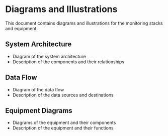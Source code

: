 # Diagrams and Illustrations

This document contains diagrams and illustrations for the monitoring stacks and equipment.

## System Architecture

* Diagram of the system architecture
* Description of the components and their relationships

## Data Flow

* Diagram of the data flow
* Description of the data sources and destinations

## Equipment Diagrams

* Diagrams of the equipment and their components
* Description of the equipment and their functions
